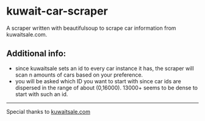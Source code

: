 # kuwait-car-scraper
A scraper written with beautifulsoup to scrape car information from kuwaitsale.com. 

## Additional info:
* since kuwaitsale sets an id to every car instance it has, the scraper will scan n amounts of cars based on your preference. 
* you will be asked which ID you want to start with since car ids are dispersed in the range of about (0,16000). 13000+ seems to be dense to start with such an id. 
___
Special thanks to <a href="kuwaitsale.com">kuwaitsale.com<a>
